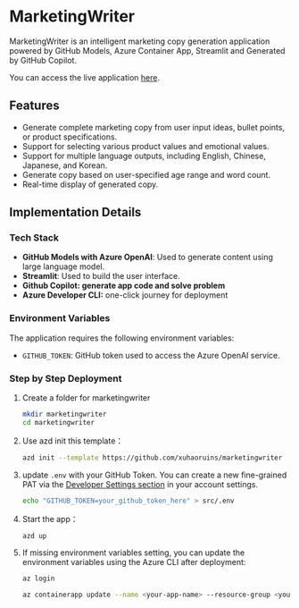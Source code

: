 # MarketingWriter

MarketingWriter is an intelligent marketing copy generation application powered by GitHub Models, Azure Container App, Streamlit and Generated by GitHub Copilot.

You can access the live application [here](https://demo.haxu.dev/Marketing_Content_Gen_%E6%99%BA%E8%83%BD%E8%90%A5%E9%94%80%E6%96%87%E6%A1%88).

## Features

- Generate complete marketing copy from user input ideas, bullet points, or product specifications.
- Support for selecting various product values and emotional values.
- Support for multiple language outputs, including English, Chinese, Japanese, and Korean.
- Generate copy based on user-specified age range and word count.
- Real-time display of generated copy.

## Implementation Details

### Tech Stack

- **GitHub Models with Azure OpenAI**: Used to generate content using large language model.
- **Streamlit**: Used to build the user interface.
- **Github Copilot: generate app code and solve problem**
- **Azure Developer CLI:** one-click journey for deployment

### Environment Variables

The application requires the following environment variables:

- `GITHUB_TOKEN`: GitHub token used to access the Azure OpenAI service.

### Step by Step Deployment

1. Create a folder for marketingwriter

   ```sh
   mkdir marketingwriter
   cd marketingwriter
   ```
2. Use azd init this template：

   ```sh
   azd init --template https://github.com/xuhaoruins/marketingwriter
   ```
3. update `.env` with your GitHub Token. You can create a new fine-grained PAT via the [Developer Settings section](https://github.com/settings/personal-access-tokens/new) in your account settings.

   ```sh
   echo "GITHUB_TOKEN=your_github_token_here" > src/.env
   ```
4. Start the app：

   ```sh
   azd up
   ```
5. If missing environment variables setting, you can update the environment variables using the Azure CLI after deployment:

   ```sh
   az login
   
   az containerapp update --name <your-app-name> --resource-group <your-resource-group> --set-env-vars GITHUB_TOKEN=your_github_token_here
   ```
